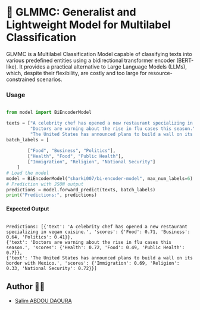 # 🤖 GLMMC: Generalist and Lightweight Model for Multilabel Classification 

GLMMC is a Multilabel Classification Model capable of classifying texts into various predefined entities using a bidirectional transformer encoder (BERT-like). It provides a practical alternative to Large Language Models (LLMs), which, despite their flexibility, are costly and too large for resource-constrained scenarios.

### Usage
```python

from model import BiEncoderModel

texts = ["A celebrity chef has opened a new restaurant specializing in vegan cuisine.", 
         "Doctors are warning about the rise in flu cases this season.", 
         "The United States has announced plans to build a wall on its border with Mexico."]
batch_labels = [
        
        ["Food", "Business", "Politics"],
        ["Health", "Food", "Public Health"],
        ["Immigration", "Religion", "National Security"]
    ]
# Load the model
model = BiEncoderModel("sharki007/bi-encoder-model", max_num_labels=6)
# Prediction with JSON output
predictions = model.forward_predict(texts, batch_labels)
print("Predictions:", predictions)

```


#### Expected Output

```

Predictions: [{'text': 'A celebrity chef has opened a new restaurant specializing in vegan cuisine.', 'scores': {'Food': 0.71, 'Business': 0.64, 'Politics': 0.41}}, 
{'text': 'Doctors are warning about the rise in flu cases this season.', 'scores': {'Health': 0.72, 'Food': 0.49, 'Public Health': 0.7}}, 
{'text': 'The United States has announced plans to build a wall on its border with Mexico.', 'scores': {'Immigration': 0.69, 'Religion': 0.33, 'National Security': 0.72}}]

```


## Author 🧑‍💻
- [Salim ABDOU DAOURA](https://github.com/sabdoudaoura)
